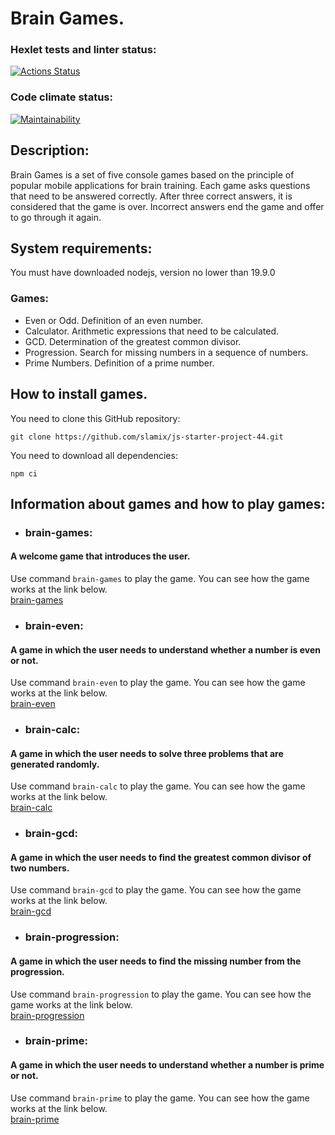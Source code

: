 # Brain Games.

### Hexlet tests and linter status:
[![Actions Status](https://github.com/slamix/js-starter-project-44/actions/workflows/hexlet-check.yml/badge.svg)](https://github.com/slamix/js-starter-project-44/actions)
### Code climate status:
[![Maintainability](https://api.codeclimate.com/v1/badges/fd6badbb4b3190cd9f6a/maintainability)](https://codeclimate.com/github/slamix/js-starter-project-44/maintainability)


## Description:
   Brain Games is a set of five console games based on the principle of popular mobile applications for brain training. Each game asks questions that need to be answered correctly. After three correct answers, it is considered that the game is over. Incorrect answers end the game and offer to go through it again.
## System requirements:
You must have downloaded nodejs, version no lower than 19.9.0
### Games:
+ Even or Odd. Definition of an even number.
+ Calculator. Arithmetic expressions that need to be calculated.
+ GCD. Determination of the greatest common divisor.
+ Progression. Search for missing numbers in a sequence of numbers.
+ Prime Numbers. Definition of a prime number.
## How to install games.
You need to clone this GitHub repository:  
```
git clone https://github.com/slamix/js-starter-project-44.git
```
You need to download all dependencies:
```
npm ci
```

## Information about games and how to play games:
+ ### brain-games:
#### A welcome game that introduces the user.
Use command `brain-games` to play the game. You can see how the game works at the link below.   
[brain-games](https://asciinema.org/a/mpPOzFyQTYvFK3bUcWZrd6TFi)
+ ### brain-even:
#### A game in which the user needs to understand whether a number is even or not.
Use command `brain-even` to play the game. You can see how the game works at the link below.  
[brain-even](https://asciinema.org/a/MtaToJHofJLnnhABsihgiq1bQ)
+ ### brain-calc:
#### A game in which the user needs to solve three problems that are generated randomly.
Use command `brain-calc` to play the game. You can see how the game works at the link below.  
[brain-calc](https://asciinema.org/a/fEjmpfWRdmw5qducGIdRbhz9b)
+ ### brain-gcd:
#### A game in which the user needs to find the greatest common divisor of two numbers.
Use command `brain-gcd` to play the game. You can see how the game works at the link below.  
[brain-gcd](https://asciinema.org/a/FDcESVU5JnilRhMjgCh8KeG7h)
+ ### brain-progression:
#### A game in which the user needs to find the missing number from the progression.
Use command `brain-progression` to play the game. You can see how the game works at the link below.  
[brain-progression](https://asciinema.org/a/3FeVIfEbDdauhQLm0wpGgdIxm)
+ ### brain-prime:
#### A game in which the user needs to understand whether a number is prime or not.
Use command `brain-prime` to play the game. You can see how the game works at the link below.  
[brain-prime](https://asciinema.org/a/9KqLZt6Bmw9YIbWa0uXA7nvMv)
